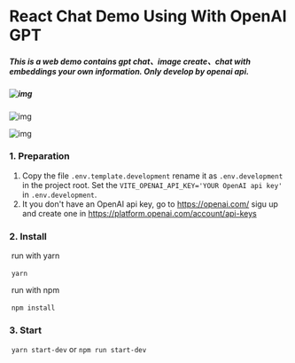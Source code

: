 # React Chat Demo Using With OpenAI GPT

##### This is a web demo contains gpt chat、image create、chat with embeddings your own information. Only develop by openai api.

##### ![img](C:/Users/ADMINI~1/AppData/Local/Temp/企业微信截图_16813746669779.png)

![img](C:/Users/ADMINI~1/AppData/Local/Temp/企业微信截图_16813749009238.png)

![img](C:\Users\ADMINI~1\AppData\Local\Temp\企业微信截图_16813772988275.png)

### 1. Preparation

1. Copy the file ``.env.template.development`` rename it as ``.env.development`` in the project root. Set the ``VITE_OPENAI_API_KEY='YOUR OpenAI api key'`` in ``.env.development``.
2. It you don't have an OpenAI api key, go to https://openai.com/ sigu up and create one in https://platform.openai.com/account/api-keys

### 2. Install

​	run with yarn

​	``yarn``

​	run with npm

​	``npm install``



### 3. Start

​	``yarn start-dev`` or ``npm run start-dev``